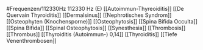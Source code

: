 #Frequenzen/112330Hz
112330 Hz (E)
[[Autoimmun-Thyreoiditis]]
[[De Quervain Thyroiditis]]
[[Dermalsinus]]
[[Nephrotisches Syndrom]]
[[Osteophyten (Knochensporne)]]
[[Osteophytosis]]
[[Spina Bifida Occulta]]
[[Spina Bifida]]
[[Spinal Osteophytosis]]
[[Synesthesia]]
[[Thrombosis]]
[[Thrombus]]
[[Thyroiditis (Autoimmun-) 0,14]]
[[Thyroiditis]]
[[Tiefe Venenthrombosen]]